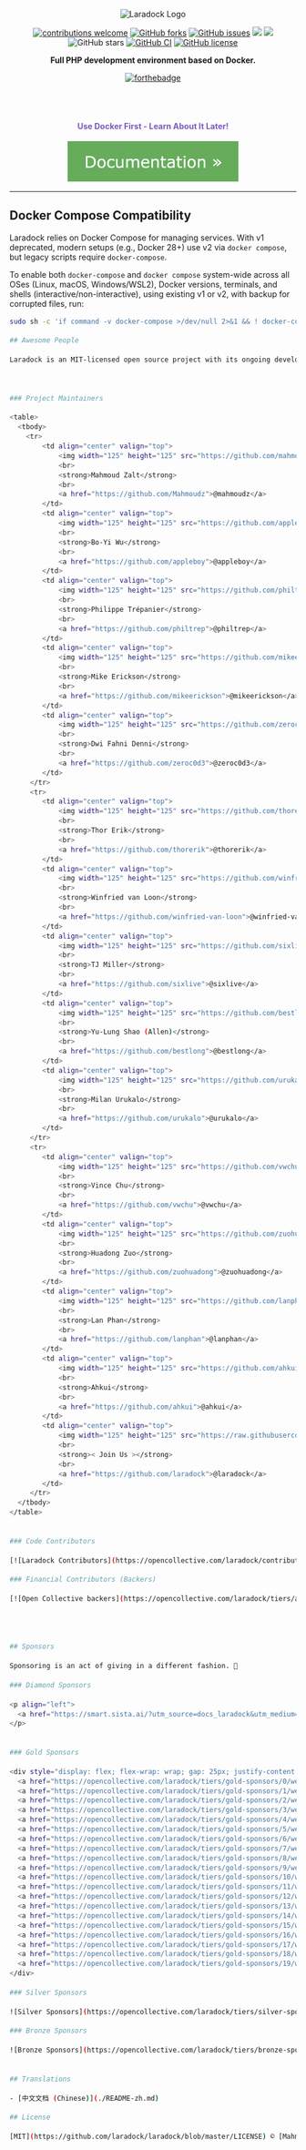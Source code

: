 <p align="center">
    <img src="/.github/home-page-images/laradock-logo.jpg?raw=true" alt="Laradock Logo"/>
</p>

<p align="center">
   <a href="https://laradock.io/contributing"><img src="https://img.shields.io/badge/contributions-welcome-brightgreen.svg?style=flat" alt="contributions welcome"></a>
   <a href="https://github.com/laradock/laradock/network"><img src="https://img.shields.io/github/forks/laradock/laradock.svg" alt="GitHub forks"></a>
   <a href="https://github.com/laradock/laradock/issues"><img src="https://img.shields.io/github/issues/laradock/laradock.svg" alt="GitHub issues"></a>
   <a href="https://github.com/laradock/laradock/stargazers"><a href="#backers" alt="sponsors on Open Collective"><img src="https://opencollective.com/laradock/backers/badge.svg" /></a> <a href="#sponsors" alt="Sponsors on Open Collective"><img src="https://opencollective.com/laradock/sponsors/badge.svg" /></a> <img src="https://img.shields.io/github/stars/laradock/laradock.svg" alt="GitHub stars"></a>
   <a href="https://github.com/laradock/laradock/actions/workflows/main-ci.yml"><img src="https://github.com/laradock/laradock/actions/workflows/main-ci.yml/badge.svg" alt="GitHub CI"></a>
   <a href="https://raw.githubusercontent.com/laradock/laradock/master/LICENSE"><img src="https://img.shields.io/badge/license-MIT-blue.svg" alt="GitHub license"></a>
</p>

<p align="center"><b>Full PHP development environment based on Docker.</b></p>

<p align="center">
    <a href="https://zalt.me"><img src="http://forthebadge.com/images/badges/built-by-developers.svg" alt="forthebadge" width="180"></a>
</p>

<br>
<br>

<h4 align="center" style="color:#7d58c2">Use Docker First - Learn About It Later!</h4>

<p align="center">
	<a href="https://laradock.io">
	   <img src="https://raw.githubusercontent.com/laradock/laradock/master/.github/home-page-images/documentation-button.png" width="300px" alt="Laradock Documentation"/>
	</a>
</p>


---
## Docker Compose Compatibility

Laradock relies on Docker Compose for managing services. With v1 deprecated, modern setups (e.g., Docker 28+) use v2 via `docker compose`, but legacy scripts require `docker-compose`.

To enable both `docker-compose` and `docker compose` system-wide across all OSes (Linux, macOS, Windows/WSL2), Docker versions, terminals, and shells (interactive/non-interactive), using existing v1 or v2, with backup for corrupted files, run:

```bash
sudo sh -c 'if command -v docker-compose >/dev/null 2>&1 && ! docker-compose --version >/dev/null 2>&1; then mv /usr/local/bin/docker-compose /usr/local/bin/docker-compose.bak && echo "Backed up corrupted docker-compose to .bak"; fi && if ! command -v docker-compose >/dev/null 2>&1 && command -v docker >/dev/null 2>&1 && docker compose version >/dev/null 2>&1; then t=$(mktemp) && (find /usr/local/lib/docker/cli-plugins /usr/lib/docker/cli-plugins /usr/libexec/docker/cli-plugins ~/.docker/cli-plugins -name docker-compose 2>/dev/null | head -n 1 || which docker) >$t && ln -sf "$(cat $t)" /usr/local/bin/docker-compose && rm $t && echo "Linked docker-compose to v2"; elif command -v docker-compose >/dev/null 2>&1 && docker-compose --version >/dev/null 2>&1 && ! command -v docker >/dev/null 2>&1; then t=$(mktemp) && which docker-compose >$t && ln -sf "$(cat $t)" /usr/local/bin/docker && rm $t && echo "Linked docker to docker-compose"; else echo "No Docker Compose installed. Please install Docker Compose: https://docs.docker.com/compose/install/"; fi'

## Awesome People

Laradock is an MIT-licensed open source project with its ongoing development made possible entirely by the support of you and all these awesome people. 💜



### Project Maintainers

<table>
  <tbody>
    <tr>
        <td align="center" valign="top">
            <img width="125" height="125" src="https://github.com/mahmoudz.png?s=150">
            <br>
            <strong>Mahmoud Zalt</strong>
            <br>
            <a href="https://github.com/Mahmoudz">@mahmoudz</a>
        </td>
        <td align="center" valign="top">
            <img width="125" height="125" src="https://github.com/appleboy.png?s=150">
            <br>
            <strong>Bo-Yi Wu</strong>
            <br>
            <a href="https://github.com/appleboy">@appleboy</a>
        </td>
        <td align="center" valign="top">
            <img width="125" height="125" src="https://github.com/philtrep.png?s=150">
            <br>
            <strong>Philippe Trépanier</strong>
            <br>
            <a href="https://github.com/philtrep">@philtrep</a>
        </td>
        <td align="center" valign="top">
            <img width="125" height="125" src="https://github.com/mikeerickson.png?s=150">
            <br>
            <strong>Mike Erickson</strong>
            <br>
            <a href="https://github.com/mikeerickson">@mikeerickson</a>
        </td>
        <td align="center" valign="top">
            <img width="125" height="125" src="https://github.com/zeroc0d3.png?s=150">
            <br>
            <strong>Dwi Fahni Denni</strong>
            <br>
            <a href="https://github.com/zeroc0d3">@zeroc0d3</a>
        </td>
     </tr>
     <tr>
        <td align="center" valign="top">
            <img width="125" height="125" src="https://github.com/thorerik.png?s=150">
            <br>
            <strong>Thor Erik</strong>
            <br>
            <a href="https://github.com/thorerik">@thorerik</a>
        </td>
        <td align="center" valign="top">
            <img width="125" height="125" src="https://github.com/winfried-van-loon.png?s=150">
            <br>
            <strong>Winfried van Loon</strong>
            <br>
            <a href="https://github.com/winfried-van-loon">@winfried-van-loon</a>
        </td>
        <td align="center" valign="top">
            <img width="125" height="125" src="https://github.com/sixlive.png?s=150">
            <br>
            <strong>TJ Miller</strong>
            <br>
            <a href="https://github.com/sixlive">@sixlive</a>
        </td>
        <td align="center" valign="top">
            <img width="125" height="125" src="https://github.com/bestlong.png?s=150">
            <br>
            <strong>Yu-Lung Shao (Allen)</strong>
            <br>
            <a href="https://github.com/bestlong">@bestlong</a>
        </td>
        <td align="center" valign="top">
            <img width="125" height="125" src="https://github.com/urukalo.png?s=150">
            <br>
            <strong>Milan Urukalo</strong>
            <br>
            <a href="https://github.com/urukalo">@urukalo</a>
        </td>
     </tr>
     <tr>
        <td align="center" valign="top">
            <img width="125" height="125" src="https://github.com/vwchu.png?s=150">
            <br>
            <strong>Vince Chu</strong>
            <br>
            <a href="https://github.com/vwchu">@vwchu</a>
        </td>
        <td align="center" valign="top">
            <img width="125" height="125" src="https://github.com/zuohuadong.png?s=150">
            <br>
            <strong>Huadong Zuo</strong>
            <br>
            <a href="https://github.com/zuohuadong">@zuohuadong</a>
        </td>
        <td align="center" valign="top">
            <img width="125" height="125" src="https://github.com/lanphan.png?s=150">
            <br>
            <strong>Lan Phan</strong>
            <br>
            <a href="https://github.com/lanphan">@lanphan</a>
        </td>
        <td align="center" valign="top">
            <img width="125" height="125" src="https://github.com/ahkui.png?s=150">
            <br>
            <strong>Ahkui</strong>
            <br>
            <a href="https://github.com/ahkui">@ahkui</a>
        </td>
        <td align="center" valign="top">
            <img width="125" height="125" src="https://raw.githubusercontent.com/laradock/laradock/master/.github/home-page-images/join-us.png">
            <br>
            <strong>< Join Us ></strong>
            <br>
            <a href="https://github.com/laradock">@laradock</a>
        </td>
     </tr>
  </tbody>
</table>


### Code Contributors

[![Laradock Contributors](https://opencollective.com/laradock/contributors.svg?width=890&button=false&isActive=true)](https://github.com/laradock/laradock/graphs/contributors)

### Financial Contributors (Backers)

[![Open Collective backers](https://opencollective.com/laradock/tiers/awesome-backers.svg?width=800&avatarHeight=65&button=false&isActive=true)](https://opencollective.com/laradock#contributors)




## Sponsors

Sponsoring is an act of giving in a different fashion. 🌱

### Diamond Sponsors

<p align="left">
  <a href="https://smart.sista.ai/?utm_source=docs_laradock&utm_medium=sponsor&utm_campaign=github_readme_page" target="_blank"><img src="https://raw.githubusercontent.com/laradock/laradock/master/.github/home-page-images/custom-sponsors/sista-ai-icon.png" height="165px" alt="Sista AI - Plug-and-Play AI Assistant." style="margin-right: 4em;"></a><a href="http://apiato.io/" target="_blank"><img src="https://raw.githubusercontent.com/laradock/laradock/master/.github/home-page-images/custom-sponsors/apiato.png" height="165px" alt="Apiato - A powerful PHP framework for building scalable, enterprise-grade APIs!"></a>
</p>


### Gold Sponsors

<div style="display: flex; flex-wrap: wrap; gap: 25px; justify-content: left; align-items: left;">
  <a href="https://opencollective.com/laradock/tiers/gold-sponsors/0/website" target="_blank" rel="sponsored"><img src="https://opencollective.com/laradock/tiers/gold-sponsors/0/avatar.svg?avatarHeight=100" height="115" /></a>
  <a href="https://opencollective.com/laradock/tiers/gold-sponsors/1/website" target="_blank" rel="sponsored"><img src="https://opencollective.com/laradock/tiers/gold-sponsors/1/avatar.svg?avatarHeight=100" height="115" /></a>
  <a href="https://opencollective.com/laradock/tiers/gold-sponsors/2/website" target="_blank" rel="sponsored"><img src="https://opencollective.com/laradock/tiers/gold-sponsors/2/avatar.svg?avatarHeight=100" height="115" /></a>
  <a href="https://opencollective.com/laradock/tiers/gold-sponsors/3/website" target="_blank" rel="sponsored"><img src="https://opencollective.com/laradock/tiers/gold-sponsors/3/avatar.svg?avatarHeight=100" height="115" /></a>
  <a href="https://opencollective.com/laradock/tiers/gold-sponsors/4/website" target="_blank" rel="sponsored"><img src="https://opencollective.com/laradock/tiers/gold-sponsors/4/avatar.svg?avatarHeight=100" height="115" /></a>
  <a href="https://opencollective.com/laradock/tiers/gold-sponsors/5/website" target="_blank" rel="sponsored"><img src="https://opencollective.com/laradock/tiers/gold-sponsors/5/avatar.svg?avatarHeight=100" height="115" /></a>
  <a href="https://opencollective.com/laradock/tiers/gold-sponsors/6/website" target="_blank" rel="sponsored"><img src="https://opencollective.com/laradock/tiers/gold-sponsors/6/avatar.svg?avatarHeight=100" height="115" /></a>
  <a href="https://opencollective.com/laradock/tiers/gold-sponsors/7/website" target="_blank" rel="sponsored"><img src="https://opencollective.com/laradock/tiers/gold-sponsors/7/avatar.svg?avatarHeight=100" height="115" /></a>
  <a href="https://opencollective.com/laradock/tiers/gold-sponsors/8/website" target="_blank" rel="sponsored"><img src="https://opencollective.com/laradock/tiers/gold-sponsors/8/avatar.svg?avatarHeight=100" height="115" /></a>
  <a href="https://opencollective.com/laradock/tiers/gold-sponsors/9/website" target="_blank" rel="sponsored"><img src="https://opencollective.com/laradock/tiers/gold-sponsors/9/avatar.svg?avatarHeight=100" height="115" /></a>
  <a href="https://opencollective.com/laradock/tiers/gold-sponsors/10/website" target="_blank" rel="sponsored"><img src="https://opencollective.com/laradock/tiers/gold-sponsors/10/avatar.svg?avatarHeight=100" height="115" /></a>
  <a href="https://opencollective.com/laradock/tiers/gold-sponsors/11/website" target="_blank" rel="sponsored"><img src="https://opencollective.com/laradock/tiers/gold-sponsors/11/avatar.svg?avatarHeight=100" height="115" /></a>
  <a href="https://opencollective.com/laradock/tiers/gold-sponsors/12/website" target="_blank" rel="sponsored"><img src="https://opencollective.com/laradock/tiers/gold-sponsors/12/avatar.svg?avatarHeight=100" height="115" /></a>
  <a href="https://opencollective.com/laradock/tiers/gold-sponsors/13/website" target="_blank" rel="sponsored"><img src="https://opencollective.com/laradock/tiers/gold-sponsors/13/avatar.svg?avatarHeight=100" height="115" /></a>
  <a href="https://opencollective.com/laradock/tiers/gold-sponsors/14/website" target="_blank" rel="sponsored"><img src="https://opencollective.com/laradock/tiers/gold-sponsors/14/avatar.svg?avatarHeight=100" height="115" /></a>
  <a href="https://opencollective.com/laradock/tiers/gold-sponsors/15/website" target="_blank" rel="sponsored"><img src="https://opencollective.com/laradock/tiers/gold-sponsors/15/avatar.svg?avatarHeight=100" height="115" /></a>
  <a href="https://opencollective.com/laradock/tiers/gold-sponsors/16/website" target="_blank" rel="sponsored"><img src="https://opencollective.com/laradock/tiers/gold-sponsors/16/avatar.svg?avatarHeight=100" height="115" /></a>
  <a href="https://opencollective.com/laradock/tiers/gold-sponsors/17/website" target="_blank" rel="sponsored"><img src="https://opencollective.com/laradock/tiers/gold-sponsors/17/avatar.svg?avatarHeight=100" height="115" /></a>
  <a href="https://opencollective.com/laradock/tiers/gold-sponsors/18/website" target="_blank" rel="sponsored"><img src="https://opencollective.com/laradock/tiers/gold-sponsors/18/avatar.svg?avatarHeight=100" height="115" /></a>
  <a href="https://opencollective.com/laradock/tiers/gold-sponsors/19/website" target="_blank" rel="sponsored"><img src="https://opencollective.com/laradock/tiers/gold-sponsors/19/avatar.svg?avatarHeight=100" height="115" /></a>
</div>

### Silver Sponsors

![Silver Sponsors](https://opencollective.com/laradock/tiers/silver-sponsors.svg?avatarHeight=90&width=800&format=svg&button=false&background=%231B1B1D)

### Bronze Sponsors

![Bronze Sponsors](https://opencollective.com/laradock/tiers/bronze-sponsors.svg?avatarHeight=65&width=800&format=svg&button=false&background=%231B1B1D)


## Translations

- [中文文档 (Chinese)](./README-zh.md)

## License

[MIT](https://github.com/laradock/laradock/blob/master/LICENSE) © [Mahmoud Zalt](https://zalt.me/)
